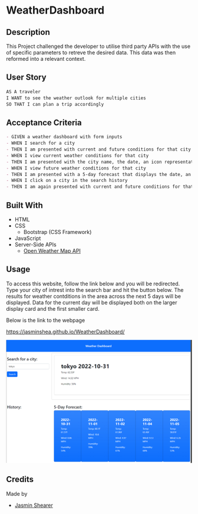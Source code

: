 # WeatherDashboard
## Description

This Project challenged the developer to utilise third party APIs with the use of specific parameters to retreve the desired data. This data was then reformed into a relevant context. 

## User Story
```md
AS A traveler
I WANT to see the weather outlook for multiple cities
SO THAT I can plan a trip accordingly
```
## Acceptance Criteria
```md
- GIVEN a weather dashboard with form inputs
- WHEN I search for a city
- THEN I am presented with current and future conditions for that city and that city is added to the search history
- WHEN I view current weather conditions for that city
- THEN I am presented with the city name, the date, an icon representation of weather conditions, the temperature, the humidity, and the the wind speed
- WHEN I view future weather conditions for that city
- THEN I am presented with a 5-day forecast that displays the date, an icon representation of weather conditions, the temperature, the wind speed, and the humidity
- WHEN I click on a city in the search history
- THEN I am again presented with current and future conditions for that city
```

## Built With

* HTML
* CSS
    * Bootstrap (CSS Framework)
* JavaScript
* Server-Side APIs
    * [Open Weather Map API](https://openweathermap.org/forecast5)

## Usage 

To access this website, follow the link below and you will be redirected. Type your city of intrest into the search bar and hit the button below. The results for weather contditions in the area across the next 5 days will be displayed. Data for the current day will be displayed both on the larger display card and the first smaller card.

Below is the link to the webpage

https://jasminshea.github.io/WeatherDashboard/

![image of home screen](./assets/images/homepage.png)

## Credits

Made by
* [Jasmin Shearer](https://github.com/jasminshea)

